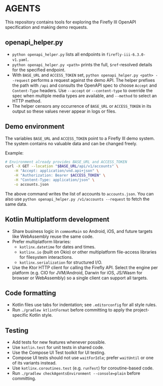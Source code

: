 # AGENTS

This repository contains tools for exploring the Firefly III OpenAPI specification and making demo requests.

## openapi_helper.py
- `python openapi_helper.py` lists all endpoints in `firefly-iii-6.3.0-v1.yaml`.
- `python openapi_helper.py <path>` prints the full, `$ref`-resolved details for the specified endpoint.
- With `BASE_URL` and `ACCESS_TOKEN` set, `python openapi_helper.py <path> --request` performs a request against the demo API. The helper prefixes the path with `/api` and consults the OpenAPI spec to choose `Accept` and `Content-Type` headers. Use `--accept` or `--content-type` to override the spec when multiple media types are available, and `--method` to select an HTTP method.
- The helper censors any occurrence of `BASE_URL` or `ACCESS_TOKEN` in its output so these values never appear in logs or files.

## Demo environment
The variables `BASE_URL` and `ACCESS_TOKEN` point to a Firefly III demo system. The system contains no valuable data and can be changed freely.

Example:
```bash
# Environment already provides BASE_URL and ACCESS_TOKEN
curl -X GET --location "$BASE_URL/api/v1/accounts" \
    -H "Accept: application/vnd.api+json" \
    -H "Authorization: Bearer $ACCESS_TOKEN" \
    -H "Content-Type: application/json" \
    -o accounts.json
```

The above command writes the list of accounts to `accounts.json`. You can also
use `python openapi_helper.py /v1/accounts --request` to fetch the same data.

## Kotlin Multiplatform development
- Share business logic in `commonMain` so Android, iOS, and future targets like WebAssembly reuse the same code.
- Prefer multiplatform libraries:
  - `kotlinx.datetime` for dates and times.
  - `kotlinx.io` (built on Okio) or other multiplatform file-access libraries for filesystem interactions.
  - `kotlinx.serialization` for structured I/O.
- Use the Ktor HTTP client for calling the Firefly API. Select the engine per platform (e.g. CIO for JVM/Android, Darwin for iOS, JS/Wasm for browser or WebAssembly) so a single client can support all targets.

## Code formatting
- Kotlin files use tabs for indentation; see `.editorconfig` for all style rules.
- Run `./gradlew ktlintFormat` before committing to apply the project-specific Kotlin style.

## Testing
- Add tests for new features whenever possible.
- Use `kotlin.test` for unit tests in shared code.
- Use the Compose UI Test toolkit for UI testing.
- Compose UI tests should not use `waitForIdle`; prefer `waitUntil` or one of its variants instead.
- Use `kotlinx.coroutines.test` (e.g. `runTest`) for coroutine-based code.
- Run `./gradlew checkAgentsEnvironment --console=plain` before committing.

